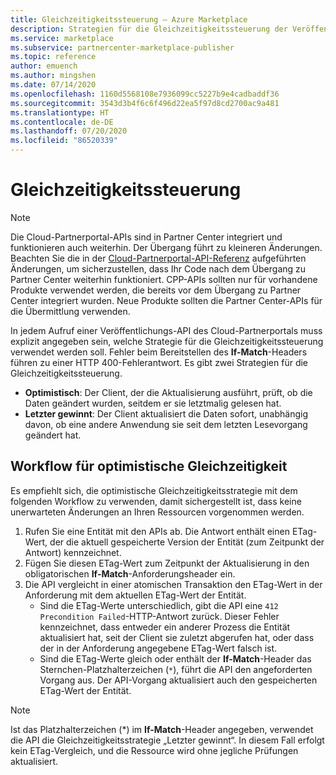 ```yaml
---
title: Gleichzeitigkeitssteuerung – Azure Marketplace
description: Strategien für die Gleichzeitigkeitssteuerung der Veröffentlichungs-APIs des Cloud-Partnerportals.
ms.service: marketplace
ms.subservice: partnercenter-marketplace-publisher
ms.topic: reference
author: emuench
ms.author: mingshen
ms.date: 07/14/2020
ms.openlocfilehash: 1160d5568108e7936099cc5227b9e4cadbaddf36
ms.sourcegitcommit: 3543d3b4f6c6f496d22ea5f97d8cd2700ac9a481
ms.translationtype: HT
ms.contentlocale: de-DE
ms.lasthandoff: 07/20/2020
ms.locfileid: "86520339"
---
```

# <a name="concurrency-control"></a>Gleichzeitigkeitssteuerung

> [!NOTE]
> Die Cloud-Partnerportal-APIs sind in Partner Center integriert und funktionieren auch weiterhin. Der Übergang führt zu kleineren Änderungen. Beachten Sie die in der [Cloud-Partnerportal-API-Referenz](./cloud-partner-portal-api-overview.md) aufgeführten Änderungen, um sicherzustellen, dass Ihr Code nach dem Übergang zu Partner Center weiterhin funktioniert. CPP-APIs sollten nur für vorhandene Produkte verwendet werden, die bereits vor dem Übergang zu Partner Center integriert wurden. Neue Produkte sollten die Partner Center-APIs für die Übermittlung verwenden.

In jedem Aufruf einer Veröffentlichungs-API des Cloud-Partnerportals muss explizit angegeben sein, welche Strategie für die Gleichzeitigkeitssteuerung verwendet werden soll. Fehler beim Bereitstellen des **If-Match**-Headers führen zu einer HTTP 400-Fehlerantwort. Es gibt zwei Strategien für die Gleichzeitigkeitssteuerung.

-   **Optimistisch**: Der Client, der die Aktualisierung ausführt, prüft, ob die Daten geändert wurden, seitdem er sie letztmalig gelesen hat.
-   **Letzter gewinnt**: Der Client aktualisiert die Daten sofort, unabhängig davon, ob eine andere Anwendung sie seit dem letzten Lesevorgang geändert hat.

<a name="optimistic-concurrency-workflow"></a>Workflow für optimistische Gleichzeitigkeit
-------------------------------

Es empfiehlt sich, die optimistische Gleichzeitigkeitsstrategie mit dem folgenden Workflow zu verwenden, damit sichergestellt ist, dass keine unerwarteten Änderungen an Ihren Ressourcen vorgenommen werden.

1.  Rufen Sie eine Entität mit den APIs ab. Die Antwort enthält einen ETag-Wert, der die aktuell gespeicherte Version der Entität (zum Zeitpunkt der Antwort) kennzeichnet.
2.  Fügen Sie diesen ETag-Wert zum Zeitpunkt der Aktualisierung in den obligatorischen **If-Match**-Anforderungsheader ein.
3.  Die API vergleicht in einer atomischen Transaktion den ETag-Wert in der Anforderung mit dem aktuellen ETag-Wert der Entität.
    *   Sind die ETag-Werte unterschiedlich, gibt die API eine `412 Precondition Failed`-HTTP-Antwort zurück. Dieser Fehler kennzeichnet, dass entweder ein anderer Prozess die Entität aktualisiert hat, seit der Client sie zuletzt abgerufen hat, oder dass der in der Anforderung angegebene ETag-Wert falsch ist.
    *  Sind die ETag-Werte gleich oder enthält der **If-Match**-Header das Sternchen-Platzhalterzeichen (`*`), führt die API den angeforderten Vorgang aus. Der API-Vorgang aktualisiert auch den gespeicherten ETag-Wert der Entität.


> [!NOTE]
> Ist das Platzhalterzeichen (*) im **If-Match**-Header angegeben, verwendet die API die Gleichzeitigkeitsstrategie „Letzter gewinnt“. In diesem Fall erfolgt kein ETag-Vergleich, und die Ressource wird ohne jegliche Prüfungen aktualisiert. 
